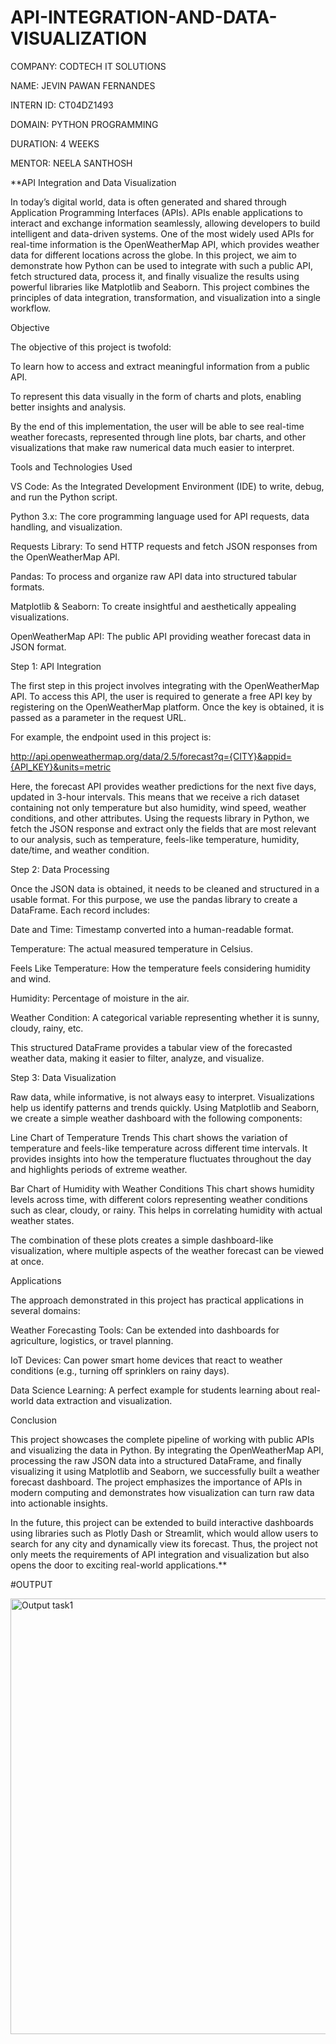 # API-INTEGRATION-AND-DATA-VISUALIZATION

COMPANY: CODTECH IT SOLUTIONS

NAME: JEVIN PAWAN FERNANDES

INTERN ID: CT04DZ1493

DOMAIN: PYTHON PROGRAMMING

DURATION: 4 WEEKS

MENTOR: NEELA SANTHOSH

**API Integration and Data Visualization

In today’s digital world, data is often generated and shared through Application Programming Interfaces (APIs). APIs enable applications to interact and exchange information seamlessly, allowing developers to build intelligent and data-driven systems. One of the most widely used APIs for real-time information is the OpenWeatherMap API, which provides weather data for different locations across the globe. In this project, we aim to demonstrate how Python can be used to integrate with such a public API, fetch structured data, process it, and finally visualize the results using powerful libraries like Matplotlib and Seaborn. This project combines the principles of data integration, transformation, and visualization into a single workflow.

Objective

The objective of this project is twofold:

To learn how to access and extract meaningful information from a public API.

To represent this data visually in the form of charts and plots, enabling better insights and analysis.

By the end of this implementation, the user will be able to see real-time weather forecasts, represented through line plots, bar charts, and other visualizations that make raw numerical data much easier to interpret.

Tools and Technologies Used

VS Code: As the Integrated Development Environment (IDE) to write, debug, and run the Python script.

Python 3.x: The core programming language used for API requests, data handling, and visualization.

Requests Library: To send HTTP requests and fetch JSON responses from the OpenWeatherMap API.

Pandas: To process and organize raw API data into structured tabular formats.

Matplotlib & Seaborn: To create insightful and aesthetically appealing visualizations.

OpenWeatherMap API: The public API providing weather forecast data in JSON format.

Step 1: API Integration

The first step in this project involves integrating with the OpenWeatherMap API. To access this API, the user is required to generate a free API key by registering on the OpenWeatherMap platform. Once the key is obtained, it is passed as a parameter in the request URL.

For example, the endpoint used in this project is:

http://api.openweathermap.org/data/2.5/forecast?q={CITY}&appid={API_KEY}&units=metric


Here, the forecast API provides weather predictions for the next five days, updated in 3-hour intervals. This means that we receive a rich dataset containing not only temperature but also humidity, wind speed, weather conditions, and other attributes. Using the requests library in Python, we fetch the JSON response and extract only the fields that are most relevant to our analysis, such as temperature, feels-like temperature, humidity, date/time, and weather condition.

Step 2: Data Processing

Once the JSON data is obtained, it needs to be cleaned and structured in a usable format. For this purpose, we use the pandas library to create a DataFrame. Each record includes:

Date and Time: Timestamp converted into a human-readable format.

Temperature: The actual measured temperature in Celsius.

Feels Like Temperature: How the temperature feels considering humidity and wind.

Humidity: Percentage of moisture in the air.

Weather Condition: A categorical variable representing whether it is sunny, cloudy, rainy, etc.

This structured DataFrame provides a tabular view of the forecasted weather data, making it easier to filter, analyze, and visualize.

Step 3: Data Visualization

Raw data, while informative, is not always easy to interpret. Visualizations help us identify patterns and trends quickly. Using Matplotlib and Seaborn, we create a simple weather dashboard with the following components:

Line Chart of Temperature Trends
This chart shows the variation of temperature and feels-like temperature across different time intervals. It provides insights into how the temperature fluctuates throughout the day and highlights periods of extreme weather.

Bar Chart of Humidity with Weather Conditions
This chart shows humidity levels across time, with different colors representing weather conditions such as clear, cloudy, or rainy. This helps in correlating humidity with actual weather states.

The combination of these plots creates a simple dashboard-like visualization, where multiple aspects of the weather forecast can be viewed at once.

Applications

The approach demonstrated in this project has practical applications in several domains:

Weather Forecasting Tools: Can be extended into dashboards for agriculture, logistics, or travel planning.

IoT Devices: Can power smart home devices that react to weather conditions (e.g., turning off sprinklers on rainy days).

Data Science Learning: A perfect example for students learning about real-world data extraction and visualization.

Conclusion

This project showcases the complete pipeline of working with public APIs and visualizing the data in Python. By integrating the OpenWeatherMap API, processing the raw JSON data into a structured DataFrame, and finally visualizing it using Matplotlib and Seaborn, we successfully built a weather forecast dashboard. The project emphasizes the importance of APIs in modern computing and demonstrates how visualization can turn raw data into actionable insights.

In the future, this project can be extended to build interactive dashboards using libraries such as Plotly Dash or Streamlit, which would allow users to search for any city and dynamically view its forecast. Thus, the project not only meets the requirements of API integration and visualization but also opens the door to exciting real-world applications.**

#OUTPUT

<img width="983" height="697" alt="Output task1" src="https://github.com/user-attachments/assets/dc429e09-65b4-4cac-8ff4-8a06b0905b4c" />
